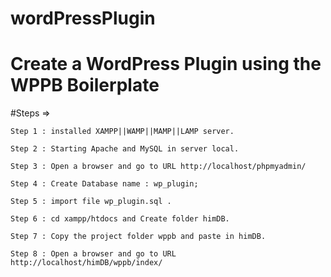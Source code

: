 # wordPressPlugin
# Create a WordPress Plugin using the WPPB Boilerplate 

#Steps =>

    Step 1 : installed XAMPP||WAMP||MAMP||LAMP server.

    Step 2 : Starting Apache and MySQL in server local.

    Step 3 : Open a browser and go to URL http://localhost/phpmyadmin/

    Step 4 : Create Database name : wp_plugin;

    Step 5 : import file wp_plugin.sql . 

    Step 6 : cd xampp/htdocs and Create folder himDB.

    Step 7 : Copy the project folder wppb and paste in himDB. 

    Step 8 : Open a browser and go to URL http://localhost/himDB/wppb/index/

